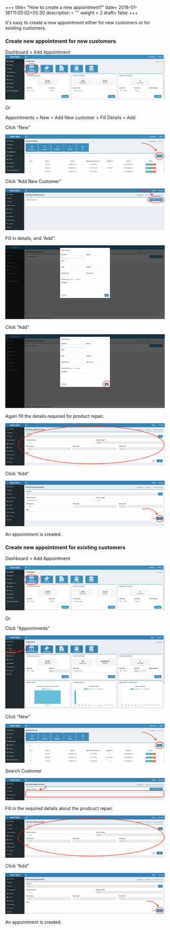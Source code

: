 +++
title= "How to create a new appointment?"
date= 2018-01-18T11:05:02+05:30
description = ""
weight = 2
draft= false
+++

It's easy to create a new appointment either for new customers or for existing customers.

### **Create new appointment for new customers**

Dashboard > Add Appointment
![dashboard add new appoinment](/images/appointments/dashboard_add_appointment.png)

*Or* 

Appointments > New > Add New customer > Fill Details > Add


Click “New” 

![new appointment for new customer](/images/appointments/click_new.png)

Click “Add New Customer”

![new appointment for new customer](/images/appointments/appointment_newcustomer.png)

Fill in details, and “Add”.

![new appointment for new customer](/images/appointments/appointment_filldata.png)

Click "Add" 

![new appointment for new customer](/images/appointments/appointment_add.png)

Again fill the details required for product repair.

![new appointment for new customer6](/images/appointments/appointment_filldetail.png)

Click “Add” 

![new appointment for new customer5](/images/appointments/appointment_clickadd.png)

An appointment is created.

###  Create new appointment for existing customers 

Dashboard > Add Appointment

![dashboard add new appoinment](/images/appointments/dashboard_add_appointment.png)

*Or*  

Click "Appointments"

![new appointment for existing customer](/images/appointments/appointment_goto.png)

Click “New”

![new appointment for new customer](/images/appointments/click_new.png)

Search Customer 

![new appointment for existing customer2](/images/appointments/appointntment_search.png)

Fill in the required details about the prodcuct repair. 

![new appointment for existing customer2](/images/appointments/appointment_filldetail.png)

Click “Add”

![new appointment for existing customer2](/images/appointments/appointment_1clickadd.png)

An appointment is created.
